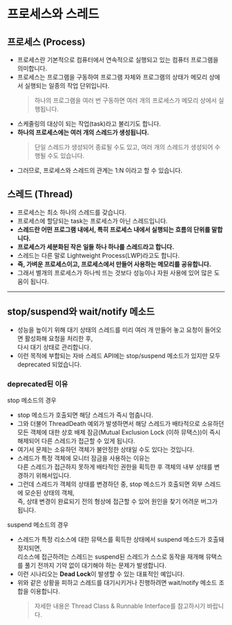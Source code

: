 # 프로세스와 스레드

## 프로세스 (Process)
* 프로세스란 기본적으로 컴퓨터에서 연속적으로 실행되고 있는 컴퓨터 프로그램을 의미합니다.
* 프로세스는 프로그램을 구동하여 프로그램 자체와 프로그램의 상태가 메모리 상에서 실행되는 일종의 작업 단위입니다.
    > 하나의 프로그램을 여러 번 구동하면 여러 개의 프로세스가 메모리 상에서 실행됩니다.
* 스케줄링의 대상이 되는 작업(task)라고 불리기도 합니다.
* **하나의 프로세스에는 여러 개의 스레드가 생성됩니다.**
    > 단일 스레드가 생성되어 종료될 수도 있고, 여러 개의 스레드가 생성되어 수행될 수도 있습니다.
* 그러므로, 프로세스와 스레드의 관계는 1:N 이라고 할 수 있습니다.

## 스레드 (Thread)
* 프로세스는 최소 하나의 스레드를 갖습니다.
* 프로세스에 할당되는 task는 프로세스가 아닌 스레드입니다.
* **스레드란 어떤 프로그램 내에서, 특히 프로세스 내에서 실행되는 흐름의 단위를 말합니다.**
* **프로세스가 세분화된 작은 일들 하나 하나를 스레드라고 합니다.**
* 스레드는 다른 말로 Lightweight Process(LWP)라고도 합니다.
* **즉, 가벼운 프로세스이고, 프로세스에서 만들어 사용하는 메모리를 공유합니다.**
* 그래서 별개의 프로세스가 하나씩 뜨는 것보다 성능이나 자원 사용에 있어 많은 도움이 됩니다.

---

## stop/suspend와 wait/notify 메소드
* 성능을 높이기 위해 대기 상태의 스레드를 미리 여러 개 만들어 놓고 요청이 들어오면 활성화해 요청을 처리한 후,<br/>
다시 대기 상태로 관리합니다.
* 이런 목적에 부합되는 자바 스레드 API에는 stop/suspend 메소드가 있지만 모두 deprecated 되었습니다.

### deprecated된 이유
stop 메소드의 경우
* stop 메소드가 호출되면 해당 스레드가 즉시 멈춥니다.
* 그와 더불어 ThreadDeath 예외가 발생하면서 해당 스레드가 배타적으로 소유하던 모든 객체에 대한 상호 배제 잠금(Mutual Exclusion Lock (이하 뮤택스))이
즉시 해제되어 다른 스레드가 접근할 수 있게 됩니다.
* 여기서 문제는 소유하던 객체가 불안정한 상태일 수도 있다는 것입니다.
* 스레드가 특정 객체에 모니터 잠금을 사용하는 이유는<br/>
다른 스레드가 접근하지 못하게 배타적인 권한을 획득한 후 객체의 내부 상태를 변경하기 위해서입니다.
* 그런데 스레드가 객체의 상태를 변경하던 중, stop 메소드가 호출되면 외부 스레드에 모순된 상태의 객체,<br/>
즉, 상태 변경이 완료되기 전의 형상에 접근할 수 있어 원인을 찾기 어려운 버그가 됩니다.

suspend 메소드의 경우
* 스레드가 특정 리소스에 대한 뮤택스를 획득한 상태에서 suspend 메소드가 호출돼 정지되면,<br/>
리소스에 접근하려는 스레드는 suspend된 스레드가 스스로 동작을 재개해 뮤택스를 풀기 전까지 기약 없이 대기해야 하는 문제가 발생합니다.
* 이런 시나리오는 **Dead Lock**이 발생할 수 있는 대표적인 예입니다.
* 위와 같은 상황을 피하고 스레드를 대기시키거나 진행하려면 wait/notify 메소드 조합을 이용합니다.
    > 자세한 내용은 Thread Class & Runnable Interface를 참고하시기 바랍니다.
